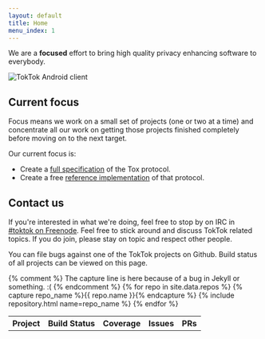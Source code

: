 ```yaml
---
layout: default
title: Home
menu_index: 1
---
```


We are a **focused** effort to bring high quality privacy enhancing software
to everybody.

![TokTok Android client](static/img/toktok/chat-small.png)

## Current focus

Focus means we work on a small set of projects (one or two at a time) and
concentrate all our work on getting those projects finished completely before
moving on to the next target.

Our current focus is:

-   Create a [full specification](spec.html) of the Tox protocol.
-   Create a free [reference
    implementation](https://github.com/TokTok/hs-toxcore) of that protocol.

## Contact us

If you're interested in what we're doing, feel free to stop by on IRC in
[#toktok on Freenode](irc://irc.freenode.net/#toktok). Feel free to stick
around and discuss TokTok related topics. If you do join, please stay on topic
and respect other people.

You can file bugs against one of the TokTok projects on Github. Build status of
all projects can be viewed on this page.

<table>
  <tr>
    <th>Project</th>
    <th>Build Status</th>
    <th>Coverage</th>
    <th>Issues</th>
    <th>PRs</th>
  </tr>
  {% comment %}
  The capture line is here because of a bug in Jekyll or something. :(
  {% endcomment %}
  {% for repo in site.data.repos %}
  {% capture repo_name %}{{ repo.name }}{% endcapture %}
  {% include repository.html name=repo_name %}
  {% endfor %}
</table>
